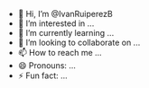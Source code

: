 - 👋 Hi, I’m @IvanRuiperezB
- 👀 I’m interested in ...
- 🌱 I’m currently learning ...
- 💞️ I’m looking to collaborate on ...
- 📫 How to reach me ...
- 😄 Pronouns: ...
- ⚡ Fun fact: ...

<!---
IvanRuiperezB/IvanRuiperezB is a ✨ special ✨ repository because its `README.md` (this file) appears on your GitHub profile.
You can click the Preview link to take a look at your changes.
--->
